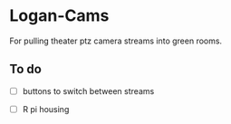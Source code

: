 # Logan-Cams
For pulling theater ptz camera streams into green rooms.

## To do

* [ ] buttons to switch between streams
* [ ] R pi housing 

